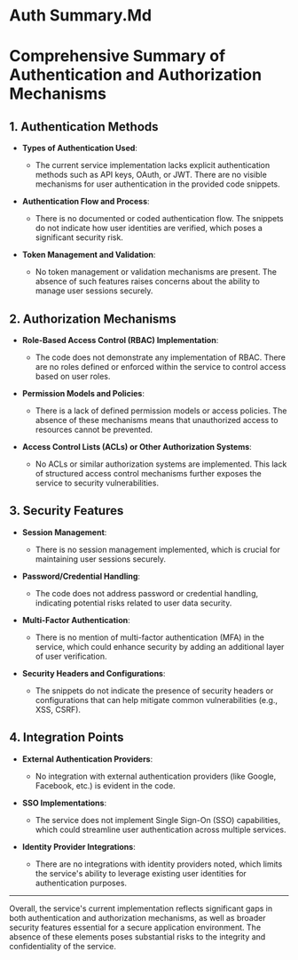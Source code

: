 # Auth Summary.Md

# Comprehensive Summary of Authentication and Authorization Mechanisms

## 1. Authentication Methods

- **Types of Authentication Used**: 
  - The current service implementation lacks explicit authentication methods such as API keys, OAuth, or JWT. There are no visible mechanisms for user authentication in the provided code snippets.

- **Authentication Flow and Process**: 
  - There is no documented or coded authentication flow. The snippets do not indicate how user identities are verified, which poses a significant security risk.

- **Token Management and Validation**: 
  - No token management or validation mechanisms are present. The absence of such features raises concerns about the ability to manage user sessions securely.

## 2. Authorization Mechanisms

- **Role-Based Access Control (RBAC) Implementation**: 
  - The code does not demonstrate any implementation of RBAC. There are no roles defined or enforced within the service to control access based on user roles.

- **Permission Models and Policies**: 
  - There is a lack of defined permission models or access policies. The absence of these mechanisms means that unauthorized access to resources cannot be prevented.

- **Access Control Lists (ACLs) or Other Authorization Systems**: 
  - No ACLs or similar authorization systems are implemented. This lack of structured access control mechanisms further exposes the service to security vulnerabilities.

## 3. Security Features

- **Session Management**: 
  - There is no session management implemented, which is crucial for maintaining user sessions securely.

- **Password/Credential Handling**: 
  - The code does not address password or credential handling, indicating potential risks related to user data security.

- **Multi-Factor Authentication**: 
  - There is no mention of multi-factor authentication (MFA) in the service, which could enhance security by adding an additional layer of user verification.

- **Security Headers and Configurations**: 
  - The snippets do not indicate the presence of security headers or configurations that can help mitigate common vulnerabilities (e.g., XSS, CSRF).

## 4. Integration Points

- **External Authentication Providers**: 
  - No integration with external authentication providers (like Google, Facebook, etc.) is evident in the code.

- **SSO Implementations**: 
  - The service does not implement Single Sign-On (SSO) capabilities, which could streamline user authentication across multiple services.

- **Identity Provider Integrations**: 
  - There are no integrations with identity providers noted, which limits the service's ability to leverage existing user identities for authentication purposes.

---

Overall, the service's current implementation reflects significant gaps in both authentication and authorization mechanisms, as well as broader security features essential for a secure application environment. The absence of these elements poses substantial risks to the integrity and confidentiality of the service.